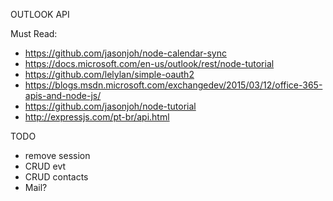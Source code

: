 OUTLOOK API

Must Read:

- https://github.com/jasonjoh/node-calendar-sync
- https://docs.microsoft.com/en-us/outlook/rest/node-tutorial
- https://github.com/lelylan/simple-oauth2
- https://blogs.msdn.microsoft.com/exchangedev/2015/03/12/office-365-apis-and-node-js/
- https://github.com/jasonjoh/node-tutorial
- http://expressjs.com/pt-br/api.html


TODO

- remove session
- CRUD evt
- CRUD contacts
- Mail?